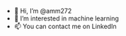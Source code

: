 - 👋 Hi, I’m @amm272
- 👀 I’m interested in machine learning
- 📫 You can contact me on LinkedIn

<!---
amm272/amm272 is a ✨ special ✨ repository because its `README.md` (this file) appears on your GitHub profile.
You can click the Preview link to take a look at your changes.
--->
